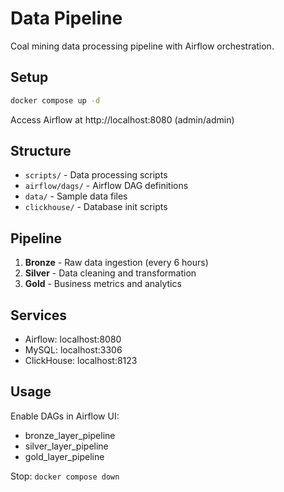 # Data Pipeline

Coal mining data processing pipeline with Airflow orchestration.

## Setup

```bash
docker compose up -d
```

Access Airflow at http://localhost:8080 (admin/admin)

## Structure

- `scripts/` - Data processing scripts
- `airflow/dags/` - Airflow DAG definitions  
- `data/` - Sample data files
- `clickhouse/` - Database init scripts

## Pipeline

1. **Bronze** - Raw data ingestion (every 6 hours)
2. **Silver** - Data cleaning and transformation
3. **Gold** - Business metrics and analytics

## Services

- Airflow: localhost:8080
- MySQL: localhost:3306
- ClickHouse: localhost:8123

## Usage

Enable DAGs in Airflow UI:
- bronze_layer_pipeline
- silver_layer_pipeline  
- gold_layer_pipeline

Stop: `docker compose down`